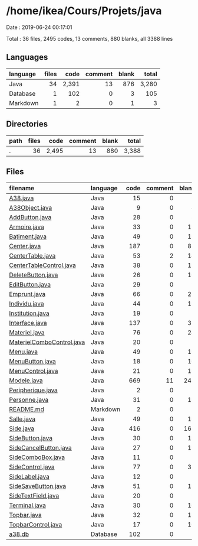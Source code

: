 # /home/ikea/Cours/Projets/java

Date : 2019-06-24 00:17:01

Total : 36 files,  2495 codes, 13 comments, 880 blanks, all 3388 lines

## Languages
| language | files | code | comment | blank | total |
| :--- | ---: | ---: | ---: | ---: | ---: |
| Java | 34 | 2,391 | 13 | 876 | 3,280 |
| Database | 1 | 102 | 0 | 3 | 105 |
| Markdown | 1 | 2 | 0 | 1 | 3 |

## Directories
| path | files | code | comment | blank | total |
| :--- | ---: | ---: | ---: | ---: | ---: |
| . | 36 | 2,495 | 13 | 880 | 3,388 |

## Files
| filename | language | code | comment | blank | total |
| :--- | :--- | ---: | ---: | ---: | ---: |
| [A38.java](file:///home/ikea/Cours/Projets/java/A38.java) | Java | 15 | 0 | 9 | 24 |
| [A38Object.java](file:///home/ikea/Cours/Projets/java/A38Object.java) | Java | 9 | 0 | 4 | 13 |
| [AddButton.java](file:///home/ikea/Cours/Projets/java/AddButton.java) | Java | 28 | 0 | 8 | 36 |
| [Armoire.java](file:///home/ikea/Cours/Projets/java/Armoire.java) | Java | 33 | 0 | 12 | 45 |
| [Batiment.java](file:///home/ikea/Cours/Projets/java/Batiment.java) | Java | 49 | 0 | 18 | 67 |
| [Center.java](file:///home/ikea/Cours/Projets/java/Center.java) | Java | 187 | 0 | 80 | 267 |
| [CenterTable.java](file:///home/ikea/Cours/Projets/java/CenterTable.java) | Java | 53 | 2 | 14 | 69 |
| [CenterTableControl.java](file:///home/ikea/Cours/Projets/java/CenterTableControl.java) | Java | 38 | 0 | 13 | 51 |
| [DeleteButton.java](file:///home/ikea/Cours/Projets/java/DeleteButton.java) | Java | 26 | 0 | 10 | 36 |
| [EditButton.java](file:///home/ikea/Cours/Projets/java/EditButton.java) | Java | 29 | 0 | 9 | 38 |
| [Emprunt.java](file:///home/ikea/Cours/Projets/java/Emprunt.java) | Java | 66 | 0 | 20 | 86 |
| [Individu.java](file:///home/ikea/Cours/Projets/java/Individu.java) | Java | 44 | 0 | 13 | 57 |
| [Institution.java](file:///home/ikea/Cours/Projets/java/Institution.java) | Java | 19 | 0 | 5 | 24 |
| [Interface.java](file:///home/ikea/Cours/Projets/java/Interface.java) | Java | 137 | 0 | 37 | 174 |
| [Materiel.java](file:///home/ikea/Cours/Projets/java/Materiel.java) | Java | 76 | 0 | 24 | 100 |
| [MaterielComboControl.java](file:///home/ikea/Cours/Projets/java/MaterielComboControl.java) | Java | 20 | 0 | 5 | 25 |
| [Menu.java](file:///home/ikea/Cours/Projets/java/Menu.java) | Java | 49 | 0 | 16 | 65 |
| [MenuButton.java](file:///home/ikea/Cours/Projets/java/MenuButton.java) | Java | 18 | 0 | 10 | 28 |
| [MenuControl.java](file:///home/ikea/Cours/Projets/java/MenuControl.java) | Java | 21 | 0 | 11 | 32 |
| [Modele.java](file:///home/ikea/Cours/Projets/java/Modele.java) | Java | 669 | 11 | 242 | 922 |
| [Peripherique.java](file:///home/ikea/Cours/Projets/java/Peripherique.java) | Java | 2 | 0 | 1 | 3 |
| [Personne.java](file:///home/ikea/Cours/Projets/java/Personne.java) | Java | 31 | 0 | 13 | 44 |
| [README.md](file:///home/ikea/Cours/Projets/java/README.md) | Markdown | 2 | 0 | 1 | 3 |
| [Salle.java](file:///home/ikea/Cours/Projets/java/Salle.java) | Java | 49 | 0 | 16 | 65 |
| [Side.java](file:///home/ikea/Cours/Projets/java/Side.java) | Java | 416 | 0 | 161 | 577 |
| [SideButton.java](file:///home/ikea/Cours/Projets/java/SideButton.java) | Java | 30 | 0 | 12 | 42 |
| [SideCancelButton.java](file:///home/ikea/Cours/Projets/java/SideCancelButton.java) | Java | 27 | 0 | 12 | 39 |
| [SideComboBox.java](file:///home/ikea/Cours/Projets/java/SideComboBox.java) | Java | 11 | 0 | 5 | 16 |
| [SideControl.java](file:///home/ikea/Cours/Projets/java/SideControl.java) | Java | 77 | 0 | 32 | 109 |
| [SideLabel.java](file:///home/ikea/Cours/Projets/java/SideLabel.java) | Java | 12 | 0 | 5 | 17 |
| [SideSaveButton.java](file:///home/ikea/Cours/Projets/java/SideSaveButton.java) | Java | 51 | 0 | 17 | 68 |
| [SideTextField.java](file:///home/ikea/Cours/Projets/java/SideTextField.java) | Java | 20 | 0 | 9 | 29 |
| [Terminal.java](file:///home/ikea/Cours/Projets/java/Terminal.java) | Java | 30 | 0 | 10 | 40 |
| [Topbar.java](file:///home/ikea/Cours/Projets/java/Topbar.java) | Java | 32 | 0 | 13 | 45 |
| [TopbarControl.java](file:///home/ikea/Cours/Projets/java/TopbarControl.java) | Java | 17 | 0 | 10 | 27 |
| [a38.db](file:///home/ikea/Cours/Projets/java/a38.db) | Database | 102 | 0 | 3 | 105 |